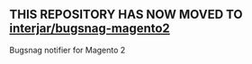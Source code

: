 ## THIS REPOSITORY HAS NOW MOVED TO [interjar/bugsnag-magento2](https://github.com/interjar/bugsnag-magento2)

Bugsnag notifier for Magento 2
